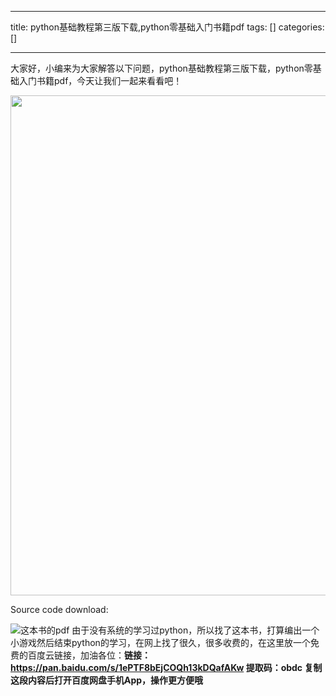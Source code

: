 
--- 
title:  python基础教程第三版下载,python零基础入门书籍pdf 
tags: []
categories: [] 

---
大家好，小编来为大家解答以下问题，python基础教程第三版下载，python零基础入门书籍pdf，今天让我们一起来看看吧！



<img alt="" height="800" src="https://img-blog.csdnimg.cn/img_convert/efb8f1eebf70fd87dc572a55480ffb64.jpeg" width="800">

Source code download: 

<img alt="这本书的pdf" src="https://img-blog.csdnimg.cn/20210520195014123.png?x-oss-process=image/watermark,type_ZmFuZ3poZW5naGVpdGk,shadow_10,text_aHR0cHM6Ly9ibG9nLmNzZG4ubmV0L20wXzU1NzA2MjQ0,size_16,color_FFFFFF,t_70"> 由于没有系统的学习过python，所以找了这本书，打算编出一个小游戏然后结束python的学习，在网上找了很久，很多收费的，在这里放一个免费的百度云链接，加油各位：**链接：https://pan.baidu.com/s/1ePTF8bEjCOQh13kDQafAKw 提取码：obdc 复制这段内容后打开百度网盘手机App，操作更方便哦**
